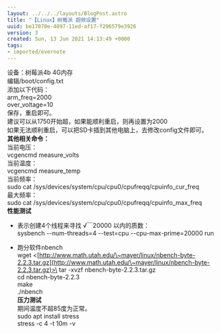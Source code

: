 ```yaml
---
layout: ../../../layouts/BlogPost.astro 
title: "【Linux】树莓派 超频设置"
uuid: be17070e-4897-11ed-af17-f296579e3926
version: 3
created: Sun, 13 Jun 2021 14:13:49 +0000
tags:
- imported/evernote
---
```


设备：树莓派4b 4G内存\
编辑/boot/config.txt\
添加以下代码：\
arm_freq=2000\
over_voltage=10\
保存，重启即可。\
建议可以从1750开始超，如果能顺利重启，则再设置为2000\
如果无法顺利重启，可以把SD卡插到其他电脑上，去修改config文件即可。\
**其他相关命令：**\
当前电压：\
vcgencmd measure_volts\
当前温度：\
vcgencmd measure_temp\
当前频率：\
sudo cat /sys/devices/system/cpu/cpu0/cpufreqq/cpuinfo_cur_freq\
最大频率：\
sudo cat /sys/devices/system/cpu/cpu0/cpufreqq/cpuinfo_max_freq\
**性能测试**

- 表示创建4个线程来寻找 √￣20000 以内的质数：\
sysbench --num-threads=4 --test=cpu --cpu-max-prime=20000 run

- 跑分软件nbench\
wget <[http://www.math.utah.edu/\~mayer/linux/nbench-byte-2.2.3.tar.gz](http://www.math.utah.edu/\~mayer/linux/nbench-byte-2.2.3.tar.gz)>\
tar -xvzf nbench-byte-2.2.3.tar.gz\
cd nbench-byte-2.2.3\
make\
./nbench\
**压力测试**\
期间温度不超85度为正常。\
sudo apt install stress\
stress -c 4 -t 10m -v